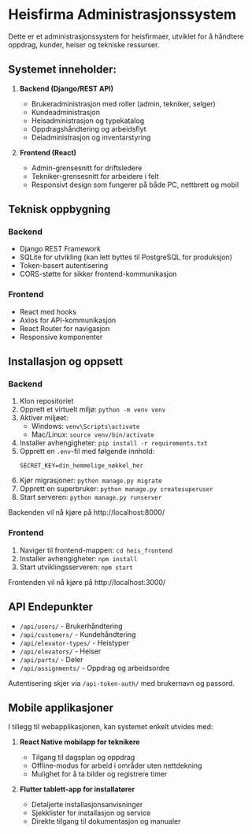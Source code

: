# Heisfirma Administrasjonssystem

Dette er et administrasjonssystem for heisfirmaer, utviklet for å håndtere oppdrag, kunder, heiser og tekniske ressurser.

## Systemet inneholder:

1. **Backend (Django/REST API)**
   - Brukeradministrasjon med roller (admin, tekniker, selger)
   - Kundeadministrasjon
   - Heisadministrasjon og typekatalog
   - Oppdragshåndtering og arbeidsflyt
   - Deladministrasjon og inventarstyring

2. **Frontend (React)**
   - Admin-grensesnitt for driftsledere
   - Tekniker-grensesnitt for arbeidere i felt
   - Responsivt design som fungerer på både PC, nettbrett og mobil

## Teknisk oppbygning

### Backend
- Django REST Framework
- SQLite for utvikling (kan lett byttes til PostgreSQL for produksjon)
- Token-basert autentisering
- CORS-støtte for sikker frontend-kommunikasjon

### Frontend
- React med hooks
- Axios for API-kommunikasjon  
- React Router for navigasjon
- Responsive komponenter

## Installasjon og oppsett

### Backend

1. Klon repositoriet
2. Opprett et virtuelt miljø: `python -m venv venv`
3. Aktiver miljøet:
   - Windows: `venv\Scripts\activate`
   - Mac/Linux: `source venv/bin/activate`
4. Installer avhengigheter: `pip install -r requirements.txt`
5. Opprett en `.env`-fil med følgende innhold:
   ```
   SECRET_KEY=din_hemmelige_nøkkel_her
   ```
6. Kjør migrasjoner: `python manage.py migrate`
7. Opprett en superbruker: `python manage.py createsuperuser`
8. Start serveren: `python manage.py runserver`

Backenden vil nå kjøre på http://localhost:8000/

### Frontend

1. Naviger til frontend-mappen: `cd heis_frontend`
2. Installer avhengigheter: `npm install`
3. Start utviklingsserveren: `npm start`

Frontenden vil nå kjøre på http://localhost:3000/

## API Endepunkter

- `/api/users/` - Brukerhåndtering
- `/api/customers/` - Kundehåndtering
- `/api/elevator-types/` - Heistyper
- `/api/elevators/` - Heiser
- `/api/parts/` - Deler
- `/api/assignments/` - Oppdrag og arbeidsordre

Autentisering skjer via `/api-token-auth/` med brukernavn og passord.

## Mobile applikasjoner

I tillegg til webapplikasjonen, kan systemet enkelt utvides med:

1. **React Native mobilapp for teknikere**
   - Tilgang til dagsplan og oppdrag
   - Offline-modus for arbeid i områder uten nettdekning
   - Mulighet for å ta bilder og registrere timer

2. **Flutter tablett-app for installatører**
   - Detaljerte installasjonsanvisninger
   - Sjekklister for installasjon og service
   - Direkte tilgang til dokumentasjon og manualer 